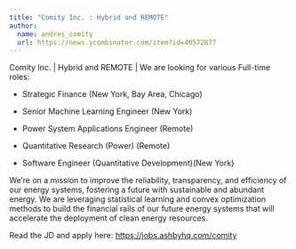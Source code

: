 ```yaml
---
title: "Comity Inc. : Hybrid and REMOTE"
author:
  name: andres_comity
  url: https://news.ycombinator.com/item?id=40572877
---
```

Comity Inc. | Hybrid and REMOTE | We are looking for various Full-time roles:

- Strategic Finance (New York, Bay Area, Chicago)

- Senior Machine Learning Engineer (New York)

- Power System Applications Engineer (Remote)

- Quantitative Research (Power) (Remote)

- Software Engineer (Quantitative Development)(New York)

We’re on a mission to improve the reliability, transparency, and efficiency of our energy systems, fostering a future with sustainable and abundant energy. We are leveraging statistical learning and convex optimization methods to build the financial rails of our future energy systems that will accelerate the deployment of clean energy resources.

Read the JD and apply here: <a href="https:&#x2F;&#x2F;jobs.ashbyhq.com&#x2F;comity">https:&#x2F;&#x2F;jobs.ashbyhq.com&#x2F;comity</a>
